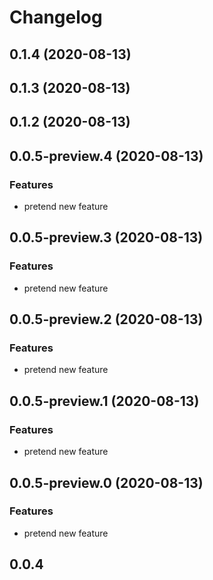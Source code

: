 # Changelog

## 0.1.4 (2020-08-13)

## 0.1.3 (2020-08-13)

## 0.1.2 (2020-08-13)

## 0.0.5-preview.4 (2020-08-13)

### Features

- pretend new feature

## 0.0.5-preview.3 (2020-08-13)

### Features

- pretend new feature

## 0.0.5-preview.2 (2020-08-13)

### Features

- pretend new feature

## 0.0.5-preview.1 (2020-08-13)

### Features

- pretend new feature

## 0.0.5-preview.0 (2020-08-13)

### Features

- pretend new feature

## 0.0.4
